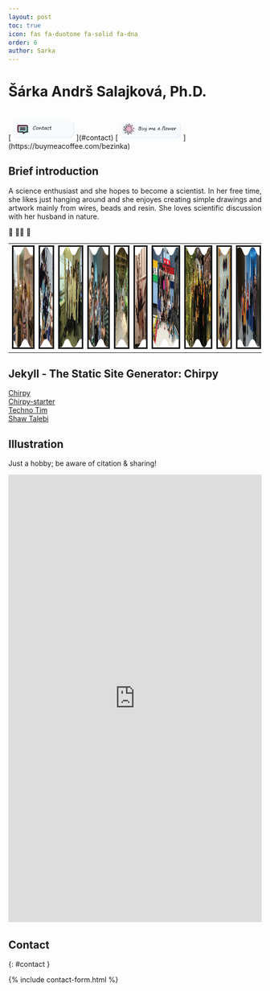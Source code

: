 ```yaml
---
layout: post
toc: true
icon: fas fa-duotone fa-solid fa-dna
order: 6
author: Sarka
---
```


# Šárka Andrš Salajková, Ph.D.
<br>
[<img src="uploads/buttons_png/contact.png" width="130" alt="email"/>](#contact)
[<img src="uploads/buttons_png/Buy me a flower.png" width="130" alt="email"/>](https://buymeacoffee.com/bezinka)

## Brief introduction
<p align="justify">
 A science enthusiast and she hopes to become a scientist. In her free time, she likes just hanging around and she enjoyes creating simple drawings and artwork mainly from wires, beads and resin. She loves scientific discussion with her husband in nature. 
</p>
🧬 🤸‍♀️ 🤘


<div align="center">
<table>
  <tr>
    <th><img src="uploads/Sarka/Sarka_gallery/s1.png" alt="" border=3 height=200 ></th>
    <th><img src="uploads/Sarka/Sarka_gallery/s2.png" alt="" border=3 height=200 ></th>
    <th><img src="uploads/Sarka/Sarka_gallery/s3.png" alt="" border=3 height=200 ></th>
    <th><img src="uploads/Sarka/Sarka_gallery/s4.png" alt="" border=3 height=200 ></th>
    <th><img src="uploads/Sarka/Sarka_gallery/s5.png" alt="" border=3 height=200 ></th>
    <th><img src="uploads/Sarka/Sarka_gallery/s6.png" alt="" border=3 height=200 ></th>
    <th><img src="uploads/Sarka/Sarka_gallery/s7.png" alt="" border=3 height=200 ></th>
    <th><img src="uploads/Sarka/Sarka_gallery/s8.png" alt="" border=3 height=200 ></th>
    <th><img src="uploads/Sarka/Sarka_gallery/s9.png" alt="" border=3 height=200 ></th>
    <th><img src="uploads/Sarka/Sarka_gallery/s10.png" alt="" border=3 height=200 ></th>
  </tr>
</table>

</div>

<!--
## Bio
[More info](https://www.linkedin.com/in/%C5%A1%C3%A1rka-andr%C5%A1-salajkov%C3%A1-4ab582246/)

## Resources
<!--
### Just for fun
[OSEL](https://osel.cz/)<br>
[Compound Interest](https://www.compoundchem.com/)<br>
[The Charismatic Voice](https://www.youtube.com/@TheCharismaticVoice)<br>


### Favorite authors
[Robert Holdstock](https://cs.wikipedia.org/wiki/Robert_Holdstock)<br>
[Ben Aaronovitch](https://en.wikipedia.org/wiki/Ben_Aaronovitch)<br>
[Terry Pratchett](https://en.wikipedia.org/wiki/Terry_Pratchett)<br>
[Robert Fulghum](https://cs.wikipedia.org/wiki/Robert_Fulghum)<br>


### Active relax
[Origin: Artistics gymnastics Cheb](https://www.gymnastikacheb.cz/)<br>
[How it’s going - current coach: Eva Baggenstos](https://www.aerialhoop.ch/kontakt)<br>
[Aerial sport: Karin Odermatt](https://www.youtube.com/@karinodermattcoach)<br>
[Aerial sport:Cara Chapman](https://www.youtube.com/@cchapman1896)<br>
[Mobility training: Nina Strojnik](https://www.youtube.com/@NinaStrojnik)<br>
[Fitness: Maddie Lymburner](https://www.youtube.com/@MadFit)<br>


### “Help will always be given at Hogwarts to those who ask for it.” - Dumbledore
[Dr Zoë J Ayres: Analytical scientist, Mental health advocate](https://www.zjayres.com/)<br>
[How are you?](https://www.how-are-you.ch/)<br>
[UZH: Advice & Support](https://www.students.uzh.ch/en/advice.html)<br>
[Mark Manson: The Subtle Art of Not Giving a F*ck](https://markmanson.net/)<br>

-->

## Jekyll - The Static Site Generator: Chirpy
[Chirpy](https://chirpy.cotes.page/)<br>
[Chirpy-starter](https://github.com/cotes2020/chirpy-starter)<br>
[Techno Tim](https://technotim.live/posts/jekyll-docs-site/#creating-a-post)<br>
[Shaw Talebi](https://www.youtube.com/@ShawhinTalebi)

## Illustration
Just a hobby; be aware of citation & sharing!
<p align="center">

<iframe height="890" style="width: 100%;" scrolling="no" title="Sarka" src="https://codepen.io/-rka-Salajkov-/embed/VYwLXyP?default-tab=result&theme-id=light" frameborder="no" loading="lazy" allowtransparency="true" allowfullscreen="true">
  See the Pen <a href="https://codepen.io/-rka-Salajkov-/pen/VYwLXyP">
  Sarka</a> by Bezinka (<a href="https://codepen.io/-rka-Salajkov-">@-rka-Salajkov-</a>)
  on <a href="https://codepen.io">CodePen</a>.
</iframe>

</p>

<!--
[Gerald Tuimaleali'ifano](https://geraldtui.com/)<br>
[Denise Case: Embedding a Calendar in a GitHub Pages Website](https://denisecase.github.io/web%20development/2015/07/10/add-calender-to-site/)
[Jinchao Li](https://jinchaoli.com/)<br>
[lazy Ren](https://lazyren.github.io/about/)


#### Chirpy: Change the Home page from Blog to Page
The life is too short to make it difficult ... but there are most likely better ways .... 

I made changes in `index.html`.

Original:
```bash
---
layout: home
# Index page
---
```

Current:
```bash
---
layout: page
# Index page
---

<!DOCTYPE html>

<div class="container">
    <img src="uploads/ProfilePic/Untitled-2.png" alt="Description of image" class="center">
</div>

<html>
  <head>
    <title>Landing Page</title>
  </head>
  <body>
    <h1></h1>
    
  </body>
</html>
```
-->

## Contact 
{: #contact }


{% include contact-form.html %}